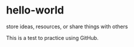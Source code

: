 # hello-world
store ideas, resources, or share things with others

This is a test to practice using GitHub.
